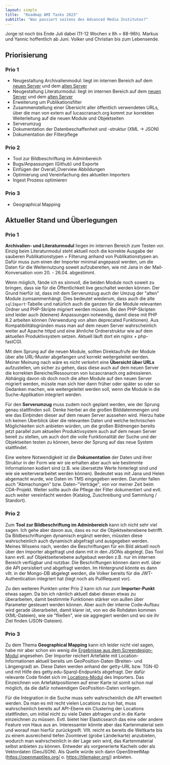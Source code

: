 ```yaml
---
layout: simple
title:  "Roadmap AMI Tasks 2023"
subtitle: "Was passiert seitens des Advanced Media Institutes?"
---
```


Jorge ist noch bis Ende Juli dabei (11-12 Wochen x 8h = 88-96h). Markus und Yannic hoffentlich ab Juni. Volker und Christian bis zum Lebensende.

## Priorisierung

### Prio 1

- Neugestaltung Archivalienmodul: liegt im internen Bereich auf dem [neuen Server](http://srvneu.lucascranach.org/de/intern/search/?kind=archivals) und dem [alten Server](http://lucascranach.org/de/intern/search/?kind=archivals)
- Neugestaltung Literaturmodul: liegt im internen Bereich auf dem [neuen Server](http://srvneu.lucascranach.org/de/intern/search/?kind=literature_references) und dem [alten Server](http://srvneu.lucascranach.org/de/intern/search/?kind=literature_references)
- Erweiterung um Publikationsfilter
- Zusammenstellung einer Übersicht aller öffentlich verwendeten URLs, über die man von extern auf lucascranach.org kommt zur korrekten Weiterleitung auf die neuen Module und Objektseiten
- Serverumzug
- Dokumentation der Datenbeschaffenheit und -struktur (XML -> JSON)
- Dokumentation der Filterpflege

### Prio 2
- Tool zur Bildbeschriftung im Adminbereich
- Bugs/Anpassungen (Github) und Exporte
- Einfügen der Overall_Overview Abbildungen
- Optimierung und Vereinfachung des aktuellen Importers
- Ingest Prozess optimieren

### Prio 3
- Geographical Mapping

## Aktueller Stand und Überlegungen

### Prio 1

**Archivalien- und Literaturmodul** liegen im internen Bereich zum Testen vor.
Einzig beim Literaturmodul steht aktuell noch die korrekte Ausgabe der sauberen Publikationstypen + Filterung anhand von Publikationstypen an. Dafür muss zum einen der Importer minimal angepasst werden, um die Daten für die Weiternutzung soweit aufzubereiten, wie mit Jana in der Mail-Konversation vom 20. - 26.04. abgestimmt.

Wenn möglich, fände ich es sinnvoll, die beiden Module noch soweit zu bringen, dass sie für die Öffentlichkeit live geschaltet werden können. Der Grund hierfür ist, dass mit dem Serverumzug auch der Umzug der "alten" Module zumsammenhängt. Dies bedeutet wiederum, dass auch die alte `sqlImport`-Tabelle und natürlich auch die ganzen für die Module relevanten Ordner und PHP-Skripte migriert werden müssen. Bei den PHP-Skripten sind leider auch (kleinere) Anpassungen notwendig, damit diese mit PHP 8.2 arbeiten können (Verwendung von alten deprecated Funktionen). Aus Kompatibilitätsgründen muss man auf dem neuen Server wahrscheinlich weiter auf Apache httpd und eine ähnliche Ordnerstruktur wie auf dem aktuellen Produktivsystem setzen. Aktuell läuft dort ein nginx + php-fastCGI.

Mit dem Sprung auf die neuen Module, sollten Direktaufrufe der Module über alte URL-Muster abgefangen und korrekt weitergeleitet werden. Meiner Meinung nach wäre es nicht verkehrt eine **Übersicht über URLs** aufzustellen, um sicher zu gehen, dass diese auch auf dem neuen Server die korrekten Bereiche/Ressourcen von lucascranach.org adressieren. Abhängig davon ob doch noch die alten Module auf den neuen Server migriert werden, müsste man sich hier dann früher oder später so oder so Gedanken machen, wie weitergeleitet werden soll, wenn die Module in die Suche-Applikation integriert werden.

Für den **Serverumzug** muss zudem noch geplant werden, wie der Sprung genau stattfinden soll. Denke hierbei an die großen Bilddatenmengen und wie das Einbinden dieser auf dem neuen Server aussehen wird. Hierzu habe ich keinen Überblick über die relevanten Daten und welche technischen Möglichkeiten sich anbieten würden, um die großen Bildmengen bereits jetzt parallel zum aktuellen Produktivsystem auch auf dem neuen Server bereit zu stellen, um auch dort die volle Funktionalität der Suche und der Objektseiten testen zu können, bevor der Sprung auf das neue System stattfindet.

Eine weitere Notwendigkeit ist die **Dokumentation** der Daten und ihrer Struktur in der Form wie wir sie erhalten aber auch wie bestimmte Informationen kodiert sind (z.B. wie übersetzte Werte hinterlegt sind und wie sie weiterverarbeitet werden können). Bedeutet was mit Jana und Helen abgemacht wurde, wie Daten im TMS eingegeben werden. Darunter fallen auch "Abmachungen" bzw. Daten-"Verträge", von vor meiner Zeit beim CDA-Projekt. Weiter sollte auch die Pflege der Filter dokumentiert und evtl. auch weiter vereinfacht werden (Katalog, Zuschreibung und Sammlung / Standort).

### Prio 2

Zum **Tool zur Bildbeschriftung im Adminbereich** kann ich nicht sehr viel sagen. Ich gehe aber davon aus, dass es nur die Objektseitenebene betrifft. Da Bildbeschriftungen dynamisch ergänzt werden, müssten diese wahrscheinlich auch dynamisch abgefragt und ausgegeben werden. Meines Wissens nach, werden die Beschriftungen für ein Bild aktuell noch über den Importer abgefragt und dann mit in den JSONs abgelegt. Das Tool kann evtl. auf Objektseitenebene aufgebaut werden z.B. nur im internen Bereich verfügbar und nutzbar. Die Beschriftungen können dann evtl. über die API persistiert und abgefragt werden. Im Hintergrund könnte es dann vllt. in der Mongo-DB abgelegt werden, die Volker bereits für die JWT-Authentication integriert hat (liegt noch als PullRequest vor).

Zu den weiteren Punkten unter Prio 2 kann ich nur zum **Importer-Punkt** etwas sagen. Da bin ich nämlich aktuell dabei diesen etwas zu überarbeiten, damit bestimmte Funktionen stärker von außen über Parameter gesteuert werden können. Aber auch der interne Code-Aufbau wird gerade überarbeitet, damit klarer ist, von wo die Rohdaten kommen (XML-Dateien), wie sie "fließen", wie sie aggregiert werden und wo sie ihr Ziel finden (JSON-Dateien).

### Prio 3

Zu dem Thema **Geographical Mapping** kann ich leider nicht viel sagen, habe mir aber schon ein wenig die [Ergebnisse aus dem Screendesign-Modul](https://th-koeln.github.io/mi-bachelor-screendesign-projekte/) angesehen.
Der Importer reichert Artefakte mit Location-Informationen aktuell bereits um GeoPosition-Daten (Breiten- und Längengrad) an. Diese Daten werden anhand der getty-URL bzw. TGN-ID und mit Hilfe des getty.edu-Sparql-Endpunkts abgefragt. Der dafür relevante Code findet sich im [Locations-Modul](https://github.com/lucascranach/importer/tree/master/src/Modules/Locations) des Importers. Das Einzeichnen von Artefaktpositionen auf einer Karte ist somit schon mal möglich, da die dafür notwendigen GeoPosition-Daten vorliegen.

Für die Integration in die Suche muss sehr wahrscheinlich die API erweitert werden. Da man es mit recht vielen Locations zu tun hat, muss wahrscheinlich bereits auf API-Ebene ein Clustering der Locations stattfinden, um initial nicht zu viele Daten abfragen und in die Karte einzeichnen zu müssen. Evtl. bietet hier Elasticsearch das eine oder andere Feature von Haus aus an. Interessanter könnte aber das Kartenmaterial sein und worauf man hierfür zurückgreift. Vllt. reicht es bereits die Weltkarte bis zu einem ausreichend tiefen Zoomlevel (grobe Länderkarte) anzubieten, wodurch man wahrscheinlich in der Lage sein wird, das Kartenmaterial selbst anbieten zu können. Entweder als vorgenerierte Kacheln oder als Vektordaten (GeoJSON). Als Quelle würde sich dann OpenStreetMap (https://openmaptiles.org/ o. https://tilemaker.org/) anbieten.
